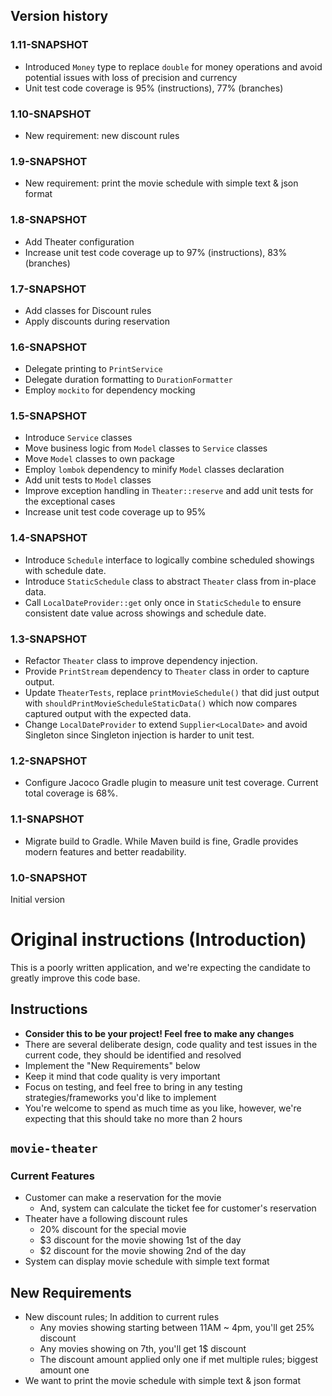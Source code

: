 ## Version history
### 1.11-SNAPSHOT
* Introduced `Money` type to replace `double` for money operations and avoid potential issues with loss of precision and currency
* Unit test code coverage is 95% (instructions), 77% (branches)

### 1.10-SNAPSHOT
* New requirement: new discount rules

### 1.9-SNAPSHOT
* New requirement: print the movie schedule with simple text & json format

### 1.8-SNAPSHOT
* Add Theater configuration
* Increase unit test code coverage up to 97% (instructions), 83% (branches)

### 1.7-SNAPSHOT
* Add classes for Discount rules
* Apply discounts during reservation

### 1.6-SNAPSHOT
* Delegate printing to `PrintService`
* Delegate duration formatting to `DurationFormatter`
* Employ `mockito` for dependency mocking

### 1.5-SNAPSHOT
* Introduce `Service` classes
* Move business logic from `Model` classes to `Service` classes
* Move `Model` classes to own package
* Employ `lombok` dependency to minify `Model` classes declaration 
* Add  unit tests to `Model` classes
* Improve exception handling in `Theater::reserve` and add unit tests for the exceptional cases
* Increase unit test code coverage up to 95%

### 1.4-SNAPSHOT
* Introduce `Schedule` interface to logically combine scheduled showings with schedule date.
* Introduce `StaticSchedule` class to abstract `Theater` class from in-place data.
* Call `LocalDateProvider::get` only once in `StaticSchedule` to ensure consistent date value across showings and schedule date.   

### 1.3-SNAPSHOT
* Refactor `Theater` class to improve dependency injection.
* Provide `PrintStream` dependency to `Theater` class in order to capture output.
* Update `TheaterTests`, replace `printMovieSchedule()` that did just output with `shouldPrintMovieScheduleStaticData()` which now compares captured output with the expected data.
* Change `LocalDateProvider` to extend `Supplier<LocalDate>` and avoid Singleton since Singleton injection is harder to unit test.

### 1.2-SNAPSHOT
* Configure Jacoco Gradle plugin to measure unit test coverage. Current total coverage is 68%.

### 1.1-SNAPSHOT
* Migrate build to Gradle. While Maven build is fine, Gradle provides modern features and better readability.

### 1.0-SNAPSHOT
Initial version


# Original instructions (Introduction)

This is a poorly written application, and we're expecting the candidate to greatly improve this code base.

## Instructions
* **Consider this to be your project! Feel free to make any changes**
* There are several deliberate design, code quality and test issues in the current code, they should be identified and resolved
* Implement the "New Requirements" below
* Keep it mind that code quality is very important
* Focus on testing, and feel free to bring in any testing strategies/frameworks you'd like to implement
* You're welcome to spend as much time as you like, however, we're expecting that this should take no more than 2 hours

## `movie-theater`

### Current Features
* Customer can make a reservation for the movie
  * And, system can calculate the ticket fee for customer's reservation
* Theater have a following discount rules
  * 20% discount for the special movie
  * $3 discount for the movie showing 1st of the day
  * $2 discount for the movie showing 2nd of the day
* System can display movie schedule with simple text format

## New Requirements
* New discount rules; In addition to current rules
  * Any movies showing starting between 11AM ~ 4pm, you'll get 25% discount
  * Any movies showing on 7th, you'll get 1$ discount
  * The discount amount applied only one if met multiple rules; biggest amount one
* We want to print the movie schedule with simple text & json format